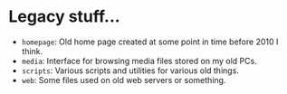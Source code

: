 # Legacy stuff...

- `homepage`: Old home page created at some point in time before 2010 I think.
- `media`: Interface for browsing media files stored on my old PCs.
- `scripts`: Various scripts and utilities for various old things.
- `web`: Some files used on old web servers or something.
